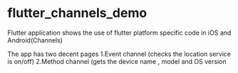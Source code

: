 # flutter_channels_demo

Flutter application shows the use of flutter platform specific code in iOS and Android(Channels)

The app has two decent pages
1.Event channel (checks the location service is on/off)
2.Method channel (gets the device name , model and OS version
